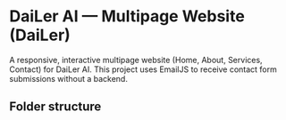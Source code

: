 # DaiLer AI — Multipage Website (DaiLer)

A responsive, interactive multipage website (Home, About, Services, Contact) for DaiLer AI.
This project uses EmailJS to receive contact form submissions without a backend.

## Folder structure
